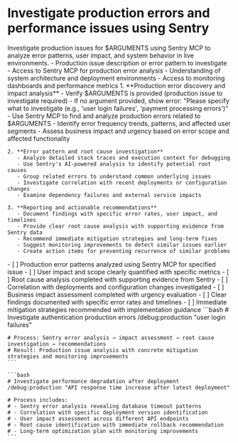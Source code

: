# Investigate production errors and performance issues using Sentry

<instructions>
  <context>
    Investigate production issues for $ARGUMENTS using Sentry MCP to analyze error patterns, user impact, and system behavior in live environments.
  </context>

  <requirements>
    - Production issue description or error pattern to investigate
    - Access to Sentry MCP for production error analysis
    - Understanding of system architecture and deployment environments
    - Access to monitoring dashboards and performance metrics
  </requirements>

  <execution>
    1. **Production error discovery and impact analysis**
       - Verify $ARGUMENTS is provided (production issue to investigate required)
       - If no argument provided, show error: "Please specify what to investigate (e.g., 'user login failures', 'payment processing errors')"
       - Use Sentry MCP to find and analyze production errors related to $ARGUMENTS
       - Identify error frequency trends, patterns, and affected user segments
       - Assess business impact and urgency based on error scope and affected functionality

    2. **Error pattern and root cause investigation**
       - Analyze detailed stack traces and execution context for debugging
       - Use Sentry's AI-powered analysis to identify potential root causes
       - Group related errors to understand common underlying issues
       - Investigate correlation with recent deployments or configuration changes
       - Examine dependency failures and external service impacts

    3. **Reporting and actionable recommendations**
       - Document findings with specific error rates, user impact, and timelines
       - Provide clear root cause analysis with supporting evidence from Sentry data
       - Recommend immediate mitigation strategies and long-term fixes
       - Suggest monitoring improvements to detect similar issues earlier
       - Create action items for preventing recurrence of similar problems
  </execution>

  <validation>
    - [ ] Production error patterns analyzed using Sentry MCP for specified issue
    - [ ] User impact and scope clearly quantified with specific metrics
    - [ ] Root cause analysis completed with supporting evidence from Sentry
    - [ ] Correlation with deployments and configuration changes investigated
    - [ ] Business impact assessment completed with urgency evaluation
    - [ ] Clear findings documented with specific error rates and timelines
    - [ ] Immediate mitigation strategies recommended with implementation guidance
  </validation>

  <examples>
    ```bash
    # Investigate authentication production errors
    /debug:production "user login failures"

    # Process: Sentry error analysis → impact assessment → root cause investigation → recommendations
    # Result: Production issue analysis with concrete mitigation strategies and monitoring improvements
    ```

    ```bash
    # Investigate performance degradation after deployment
    /debug:production "API response time increase after latest deployment"

    # Process includes:
    # - Sentry error analysis revealing database timeout patterns
    # - Correlation with specific deployment version identification
    # - User impact assessment across different API endpoints
    # - Root cause identification with immediate rollback recommendation
    # - Long-term optimization plan with monitoring improvements
    ```

  </examples>
</instructions>
